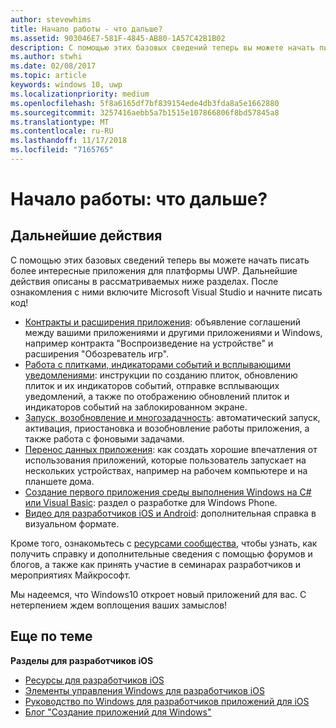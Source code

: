 ```yaml
---
author: stevewhims
title: Начало работы - что дальше?
ms.assetid: 903046E7-581F-4845-AB80-1A57C42B1B02
description: С помощью этих базовых сведений теперь вы можете начать писать более интересные приложения универсальной платформы Windows (UWP).
ms.author: stwhi
ms.date: 02/08/2017
ms.topic: article
keywords: windows 10, uwp
ms.localizationpriority: medium
ms.openlocfilehash: 5f8a6165df7bf839154ede4db3fda8a5e1662880
ms.sourcegitcommit: 3257416aebb5a7b1515e107866806f8bd57845a8
ms.translationtype: MT
ms.contentlocale: ru-RU
ms.lasthandoff: 11/17/2018
ms.locfileid: "7165765"
---
```

# <a name="getting-started-what-next"></a>Начало работы: что дальше?


## <a name="next-steps"></a>Дальнейшие действия

С помощью этих базовых сведений теперь вы можете начать писать более интересные приложения для платформы UWP. Дальнейшие действия описаны в рассматриваемых ниже разделах. После ознакомления с ними включите Microsoft Visual Studio и начните писать код!

-   [Контракты и расширения приложения](https://msdn.microsoft.com/library/windows/apps/hh464906): объявление соглашений между вашими приложениями и другими приложениями и Windows, например контракта "Воспроизведение на устройстве" и расширения "Обозреватель игр".
-   [Работа с плитками, индикаторами событий и всплывающими уведомлениями](https://msdn.microsoft.com/library/windows/apps/xaml/hh868259): инструкции по созданию плиток, обновлению плиток и их индикаторов событий, отправке всплывающих уведомлений, а также по отображению обновлений плиток и индикаторов событий на заблокированном экране.
-   [Запуск, возобновление и многозадачность](https://msdn.microsoft.com/library/windows/apps/hh770837): автоматический запуск, активация, приостановка и возобновление работы приложения, а также работа с фоновыми задачами.
-   [Перенос данных приложения](https://msdn.microsoft.com/library/windows/apps/hh465094): как создать хорошие впечатления от использования приложений, которые пользователь запускает на нескольких устройствах, например на рабочем компьютере и на планшете дома.
-   [Создание первого приложения среды выполнения Windows на C# или Visual Basic](http://go.microsoft.com/fwlink/p/?LinkID=394138): раздел о разработке для Windows Phone.
-   [Видео для разработчиков iOS и Android](https://msdn.microsoft.com/library/windows/apps/dn393982): дополнительная справка в визуальном формате.

Кроме того, ознакомьтесь с [ресурсами сообщества](https://developer.microsoft.com/en-us/windows/support), чтобы узнать, как получить справку и дополнительные сведения с помощью форумов и блогов, а также как принять участие в семинарах разработчиков и мероприятиях Майкрософт.

Мы надеемся, что Windows10 откроет новый приложений для вас. С нетерпением ждем воплощения ваших замыслов!

## <a name="related-topics"></a>Еще по теме

**Разделы для разработчиков iOS**
* [Ресурсы для разработчиков iOS](https://msdn.microsoft.com/library/windows/apps/jj945493)
* [Элементы управления Windows для разработчиков iOS](https://msdn.microsoft.com/library/windows/apps/dn263255)
* [Руководство по Windows для разработчиков приложений для iOS](https://msdn.microsoft.com/library/windows/apps/dn263256)
* [Блог "Создание приложений для Windows"](https://blogs.windows.com/buildingapps/2016/01/27/visual-studio-walkthrough-for-ios-developers/)
